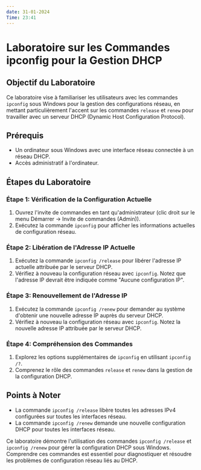 ```yaml
---
date: 31-01-2024
Time: 23:41
---
```

# Laboratoire sur les Commandes ipconfig pour la Gestion DHCP

## Objectif du Laboratoire

Ce laboratoire vise à familiariser les utilisateurs avec les commandes `ipconfig` sous Windows pour la gestion des configurations réseau, en mettant particulièrement l'accent sur les commandes `release` et `renew` pour travailler avec un serveur DHCP (Dynamic Host Configuration Protocol).

## Prérequis

- Un ordinateur sous Windows avec une interface réseau connectée à un réseau DHCP.
- Accès administratif à l'ordinateur.

## Étapes du Laboratoire

### Étape 1: Vérification de la Configuration Actuelle

1. Ouvrez l'invite de commandes en tant qu'administrateur (clic droit sur le menu Démarrer -> Invite de commandes (Admin)).
2. Exécutez la commande `ipconfig` pour afficher les informations actuelles de configuration réseau.

### Étape 2: Libération de l'Adresse IP Actuelle

1. Exécutez la commande `ipconfig /release` pour libérer l'adresse IP actuelle attribuée par le serveur DHCP.
2. Vérifiez à nouveau la configuration réseau avec `ipconfig`. Notez que l'adresse IP devrait être indiquée comme "Aucune configuration IP".

### Étape 3: Renouvellement de l'Adresse IP

1. Exécutez la commande `ipconfig /renew` pour demander au système d'obtenir une nouvelle adresse IP auprès du serveur DHCP.
2. Vérifiez à nouveau la configuration réseau avec `ipconfig`. Notez la nouvelle adresse IP attribuée par le serveur DHCP.

### Étape 4: Compréhension des Commandes

1. Explorez les options supplémentaires de `ipconfig` en utilisant `ipconfig /?`.
2. Comprenez le rôle des commandes `release` et `renew` dans la gestion de la configuration DHCP.

## Points à Noter

- La commande `ipconfig /release` libère toutes les adresses IPv4 configurées sur toutes les interfaces réseau.
- La commande `ipconfig /renew` demande une nouvelle configuration DHCP pour toutes les interfaces réseau.

Ce laboratoire démontre l'utilisation des commandes `ipconfig /release` et `ipconfig /renew` pour gérer la configuration DHCP sous Windows. Comprendre ces commandes est essentiel pour diagnostiquer et résoudre les problèmes de configuration réseau liés au DHCP.